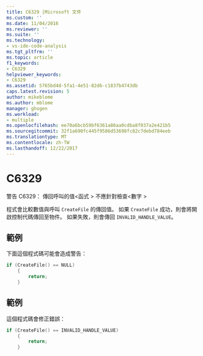 ```yaml
---
title: C6329 |Microsoft 文件
ms.custom: ''
ms.date: 11/04/2016
ms.reviewer: ''
ms.suite: ''
ms.technology:
- vs-ide-code-analysis
ms.tgt_pltfrm: ''
ms.topic: article
f1_keywords:
- C6329
helpviewer_keywords:
- C6329
ms.assetid: 5765bd4d-5fa1-4e51-82d6-c1837b4743db
caps.latest.revision: 5
author: mikeblome
ms.author: mblome
manager: ghogen
ms.workload:
- multiple
ms.openlocfilehash: ee70a6bcb59bf6361a86aa0cdba8f037a2e421b5
ms.sourcegitcommit: 32f1a690fc445f9586d53698fc82c7debd784eeb
ms.translationtype: MT
ms.contentlocale: zh-TW
ms.lasthandoff: 12/22/2017
---
```

# <a name="c6329"></a>C6329
警告 C6329： 傳回呼叫的值\<函式 > 不應針對檢查\<數字 >  
  
 程式會比較數值與呼叫 `CreateFile` 的傳回值。 如果 `CreateFile` 成功，則會將開啟控制代碼傳回至物件。 如果失敗，則會傳回 `INVALID_HANDLE_VALUE`。  
  
## <a name="example"></a>範例  
 下面這個程式碼可能會造成警告：  
  
```cpp  
if (CreateFile() == NULL)  
    {  
        return;  
    }  
```  
  
## <a name="example"></a>範例  
 這個程式碼會修正錯誤：  
  
```cpp  
if (CreateFile() == INVALID_HANDLE_VALUE)  
    {  
        return;  
    }  
```